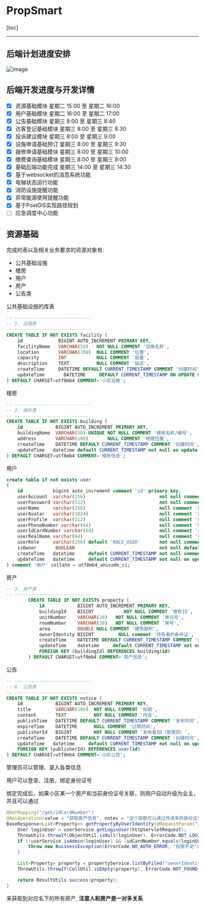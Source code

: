 #  PropSmart

[toc]

---

## 后端计划进度安排

![image](image.png)

## 后端开发进度与开发详情

- [x] 	资源基础模块	   星期二 15:00 至	星期二 16:00
- [x] 	用户基础模块	   星期二 16:00 至	星期二 17:00	
- [x] 	公告基础模块	   星期三 8:00 至	星期三 8:40	
- [x] 	访客登记基础模块    星期三 8:00 至	星期三 8:30	
- [x] 	投诉建议模块	   星期三 8:00 至	星期三 9:00	
- [x] 	设施申请基础预订	星期三 8:00 至	星期三 9:30	
- [x] 	报修申请基础模块	星期三 8:00 至	星期三 10:00	
- [x] 	缴费查询基础模块	星期三 8:00 至	星期三 9:00	
- [x] 	基础后端功能完成	星期三 14:00 至	星期三 14:30	
- [x]   基于websocket的消息系统功能
- [x]   电梯状态运行功能
- [x]   消防设施提醒功能
- [x]   异常能源使用提醒功能
- [x]   基于PostGIS实现路径规划
- [ ]   应急调度中心功能          
## 资源基础

完成的表以及相关业务要求的资源对象有:

- 公共基础设施
- 楼房
- 用户
- 房产
- 公告类



公共基础设施的库表

```sql
-- ----------------------------
-- 5. 设施表
-- ----------------------------
CREATE TABLE IF NOT EXISTS facility (
    id             BIGINT AUTO_INCREMENT PRIMARY KEY,
    facilityName   VARCHAR(50)   NOT NULL COMMENT '设施名称',
    location       VARCHAR(100)  NULL COMMENT '位置',
    capacity       INT           NULL COMMENT '容量',
    description    TEXT          NULL COMMENT '描述',
    createTime     DATETIME DEFAULT CURRENT_TIMESTAMP COMMENT '创建时间',
    updateTime       DATETIME     DEFAULT CURRENT_TIMESTAMP ON UPDATE CURRENT_TIMESTAMP COMMENT '更新时间'
) DEFAULT CHARSET=utf8mb4 COMMENT='小区设施';
```

楼房

```sql
-- ----------------------------
-- 2. 楼栋表
-- ----------------------------
CREATE TABLE IF NOT EXISTS building (
    id            BIGINT AUTO_INCREMENT PRIMARY KEY,
    buildingName  VARCHAR(50) UNIQUE NOT NULL COMMENT '楼栋名称/编号',
    address       VARCHAR(100)       NULL COMMENT '地理位置',
    createTime    DATETIME DEFAULT CURRENT_TIMESTAMP COMMENT '创建时间',
    updateTime   datetime default CURRENT_TIMESTAMP not null on update CURRENT_TIMESTAMP comment '更新时间'
) DEFAULT CHARSET=utf8mb4 COMMENT='楼栋信息';
```

用户

```sql
create table if not exists user
(
    id           bigint auto_increment comment 'id' primary key,
    userAccount  varchar(256)                           not null comment '账号',
    userPassword varchar(512)                           not null comment '密码',
    userName     varchar(256)                           null comment '用户昵称',
    userAvatar   varchar(1024)                          null comment '用户头像',
    userProfile  varchar(512)                           null comment '用户简介',
    userPhoneNumber varchar(64)                         null comment '联系电话',
    userIdCardNumber varchar(64)                        null comment '身份证',
    userRealName varchar(64)                            null comment '用户真实姓名',
    userRole     varchar(256) default 'ROLE_USER'       not null comment '用户角色：ROLE_USER/ROLE_ADMIN/ROLE_BAN',
    isOwner       BOOLEAN                               not null default False comment '是否是业主',
    createTime   datetime     default CURRENT_TIMESTAMP not null comment '创建时间',
    updateTime   datetime     default CURRENT_TIMESTAMP not null on update CURRENT_TIMESTAMP comment '更新时间'
) comment '用户' collate = utf8mb4_unicode_ci;

```

房产

```sql
-- 3. 房产表
-- ----------------------------
        CREATE TABLE IF NOT EXISTS property (
            id            BIGINT AUTO_INCREMENT PRIMARY KEY,
            buildingId    BIGINT           NOT NULL COMMENT '楼栋ID',
            unitNumber    VARCHAR(20)   NOT NULL COMMENT '单元号',
            roomNumber    VARCHAR(20)   NOT NULL COMMENT '房号',
            area          DOUBLE NULL COMMENT '建筑面积',
            ownerIdentity BIGINT         NULL comment '持有者的身份证',
            createTime    DATETIME DEFAULT CURRENT_TIMESTAMP COMMENT '创建时间',
            updateTime    datetime     default CURRENT_TIMESTAMP not null on update CURRENT_TIMESTAMP comment '更新时间',
            FOREIGN KEY (buildingId) REFERENCES building(id)
        ) DEFAULT CHARSET=utf8mb4 COMMENT='房产信息';
```

公告

```sql
-- ----------------------------
-- 6. 公告表
-- ----------------------------
CREATE TABLE IF NOT EXISTS notice (
    id            BIGINT AUTO_INCREMENT PRIMARY KEY,
    title         VARCHAR(100)  NOT NULL COMMENT '标题',
    content       TEXT          NOT NULL COMMENT '内容',
    publishTime   DATETIME DEFAULT CURRENT_TIMESTAMP COMMENT '发布时间',
    expireTime    DATETIME      NULL COMMENT '过期时间',
    publisherId   BIGINT        NOT NULL COMMENT '发布者ID（管理员）',
    createTime    DATETIME DEFAULT CURRENT_TIMESTAMP COMMENT '创建时间',
    updateTime   datetime     default CURRENT_TIMESTAMP not null on update CURRENT_TIMESTAMP comment '更新时间',
    FOREIGN KEY (publisherId) REFERENCES user(id)
) DEFAULT CHARSET=utf8mb4 COMMENT='小区公告';
```



管理员可以管理、录入各类信息

用户可以登录、注册，绑定身份证号

绑定完成后，如果小区某一个房产和当前身份证号关联，则用户自动升级为业主，并且可以通过

```java
@GetMapping("/get/idCardNumber")
@ApiOperation(value = "获取房产信息", notes = "这个函数可以通过传进来的身份证来查询名下房产, 但只是本人或者管理员")
BaseResponse<List<Property>> getPropertyByUserIdentity(@RequestParam("idCardNumber") String idCardNumber, HttpServletRequest httpServletRequest) {
    User loginUser = userService.getLoginUser(httpServletRequest);
    ThrowUtils.throwIf(ObjectUtil.isNull(loginUser), ErrorCode.NOT_LOGIN_ERROR, "未登录");
    if (!userService.isAdmin(loginUser) && !idCardNumber.equals(loginUser.getUserIdCardNumber())) {
        throw new BusinessException(ErrorCode.NO_AUTH_ERROR, "权限不足");
    }

    List<Property> property = propertyService.listByFiled("ownerIdentity", idCardNumber);
    ThrowUtils.throwIf(CollUtil.isEmpty(property), ErrorCode.NOT_FOUND_ERROR, "房产不存在");

    return ResultUtils.success(property);
}
```

来获取到对应名下的所有房产, **注意人和房产是一对多关系**
